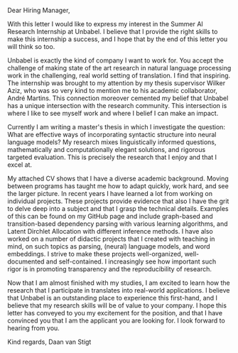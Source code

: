 Dear Hiring Manager,

With this letter I would like to express my interest in the Summer AI Research Internship at Unbabel. I believe that I provide the right skills to make this internship a success, and I hope that by the end of this letter you will think so too.

Unbabel is exactly the kind of company I want to work for. You accept the challenge of making state of the art research in natural language processing work in the challenging, real world setting of translation. I find that inspiring. The internship was brought to my attention by my thesis supervisor Wilker Aziz, who was so very kind to mention me to his academic collaborator, André Martins. This connection moreover cemented my belief that Unbabel has a unique intersection with the research community. This intersection is where I like to see myself work and where I belief I can make an impact.

Currently I am writing a master's thesis in which I investigate the question: What are effective ways of incorporating syntactic structure into neural language models? My research mixes linguistically informed questions, mathematically and computationally elegant solutions, and rigorous targeted evaluation. This is precisely the research that I enjoy and that I excel at.

My attached CV shows that I have a diverse academic background. Moving between programs has taught me how to adapt quickly, work hard, and see the larger picture. In recent years I have learned a lot from working on individual projects. These projects provide evidence that also I have the grit to delve deep into a subject and that I grasp the technical details. Examples of this can be found on my GitHub page and include graph-based and transition-based dependency parsing with various learning algorithms, and Latent Dirchlet Allocation with different inference methods. I have also worked on a number of didactic projects that I created with teaching in mind, on such topics as parsing, (neural) language models, and word embeddings. I strive to make these projects well-organized, well-documented and self-contained. I increasingly see how important such rigor is in promoting transparency and the reproducibility of research.

Now that I am almost finished with my studies, I am excited to learn how the research that I participate in translates into real-world applications. I believe that Unbabel is an outstanding place to experience this first-hand, and I believe that my research skills will be of value to your company. I hope this letter has conveyed to you my excitement for the position, and that I have convinced you that I am the applicant you are looking for. I look forward to hearing from you.

Kind regards,
Daan van Stigt
